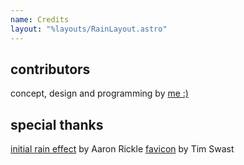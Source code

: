 ```yaml
---
name: Credits
layout: "%layouts/RainLayout.astro"
---
```


## contributors
concept, design and programming by [me :)](/~beef/)

## special thanks
[initial rain effect]("//codepen.io/arickle/pen/XKjMZY") by Aaron Rickle
[favicon](https://giphy.com/gifs/pixel-art-rain-seattle-3og0IAI06KhBYrGuNa) by Tim Swast